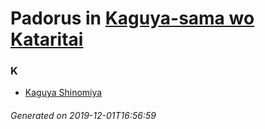 # Padorus in [Kaguya-sama wo Kataritai](https://myanimelist.net/manga/114872/Kaguya-sama_wo_Kataritai)

### K
* [Kaguya Shinomiya](https://github.com/shadow578/Project-Padoru/blob/master/table-of-contents/characters/KaguyaShinomiya.md)

###### Generated on 2019-12-01T16:56:59
